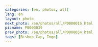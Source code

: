 ```yaml
---
categories: [en, photos, all]
lang: en
layout: photo
next_photo: /en/photos/all/P0000016.html
picname: P0000039
prev_photo: /en/photos/all/P0000054.html
tags: [Bishop Cap, Ingo]
---
```

